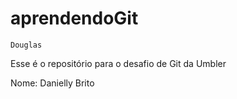# aprendendoGit 
    Douglas
Esse é o repositório para o desafio de Git da Umbler

Nome: Danielly Brito

